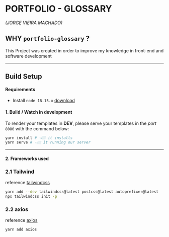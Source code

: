 # PORTFOLIO - GLOSSARY

_(JORGE VIEIRA MACHADO)_


## WHY `portfolio-glossary` ?
This Project was created in order to improve my knowledge in front-end and software development

------
## Build Setup
#### Requirements

* Install `node 18.15.x` [download](https://nodejs.org/en/download/releases/)

#### 1. Build / Watch in development

To render your templates in **DEV**, please serve your templates in the _port_ `8080` with the command below:

``` bash
yarn install # 👈🏼 it installs
yarn serve # 👈🏼 it running our server
```
------
#### 2. Frameworks used
### 2.1 Tailwind
reference [tailwindcss](https://v2.tailwindcss.com/docs/guides/vue-3-vite)
``` bash
yarn add --dev tailwindcss@latest postcss@latest autoprefixer@latest
npx tailwindcss init -p
```
### 2.2 axios 
reference [axios](https://www.npmjs.com/package/axios)
``` bash
yarn add axios
```
